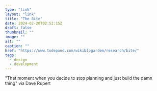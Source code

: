 ```yaml
---
type: "link"
layout: "link"
title: "The Bite"
date: 2024-02-20T02:52:15Z
draft: false
thumbnail: ""
image: ""
alt: ""
caption: ""
href: "https://www.todepond.com/wikiblogarden/research/bite/"
tags:
  - design
  - development
---
```


"That moment when you decide to stop planning and just build the damn thing" via Dave Rupert
